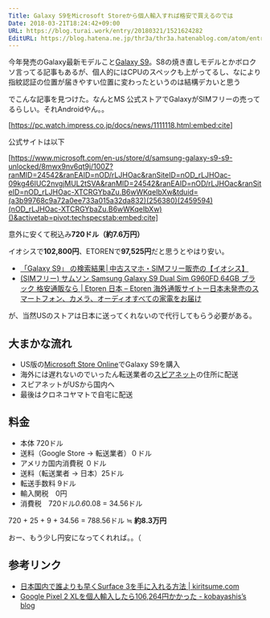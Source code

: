 ```yaml
---
Title: Galaxy S9をMicrosoft Storeから個人輸入すれば格安で買えるのでは
Date: 2018-03-21T18:24:42+09:00
URL: https://blog.turai.work/entry/20180321/1521624282
EditURL: https://blog.hatena.ne.jp/thr3a/thr3a.hatenablog.com/atom/entry/17391345971627938657
---
```


今年発売のGalaxy最新モデルこと[Galaxy S9](http://www.galaxymobile.jp/galaxy-s9/)。S8の焼き直しモデルとかボロクソ言ってる記事もあるが、個人的にはCPUのスペックも上がってるし、なにより指紋認証の位置が届きやすい位置に変わったというのは結構デカいと思う

でこんな記事を見つけた。なんとMS
公式ストアでGalaxyがSIMフリーの売ってるらしい。それAndroidやん。。

[https://pc.watch.impress.co.jp/docs/news/1111118.html:embed:cite]

公式サイトは以下

[https://www.microsoft.com/en-us/store/d/samsung-galaxy-s9-s9-unlocked/8mwx9nv6qt9j/100Z?ranMID=24542&ranEAID=nOD/rLJHOac&ranSiteID=nOD_rLJHOac-09kg46IUC2nvgjMUL2tSVA&ranMID=24542&ranEAID=nOD/rLJHOac&ranSiteID=nOD_rLJHOac-XTCRGYbaZu.B6wWKqeIbXw&tduid=(a3b99768c9a72a0ee733a015a32da832)(256380)(2459594)(nOD_rLJHOac-XTCRGYbaZu.B6wWKqeIbXw)()&activetab=pivot:techspecstab:embed:cite]

意外に安くて税込み**720ドル（約7.6万円）**

イオシスで**102,800円**、ETORENで**97,525円**だと思うとやはり安い。

- [「Galaxy S9」 の検索結果│中古スマホ・SIMフリー販売の【イオシス】](https://iosys.co.jp/items?q=Galaxy+S9&sort=l)
- [(SIMフリー) サムソン Samsung Galaxy S9 Dual Sim G960FD 64GB ブラック 格安通販なら | Etoren 日本 – Etoren 海外通販サイトー日本未発売のスマートフォン、カメラ、オーディオすべての家電をお届け](https://jp.etoren.com/collections/samsung-galaxy-s9-s9-plus/products/samsung-galaxy-s9-dual-sim-g960fd-64gb-black)

が、当然USのストアは日本に送ってくれないので代行してもらう必要がある。

## 大まかな流れ

- US版の[Microsoft Store Online](https://www.microsoft.com/en-us/store/b/home)でGalaxy S9を購入
- 海外には遅れないのでいったん転送業者の[スピアネット](https://www.spearnet-us.com/)の住所に配送
- スピアネットがUSから国内へ
- 最後はクロネコヤマトで自宅に配送

## 料金

- 本体 720ドル
- 送料（Google Store → 転送業者）０ドル
- アメリカ国内消費税 ０ドル
- 送料（転送業者 → 日本）25ドル
- 転送手数料 9ドル
- 輸入関税　0円
- 消費税　720ドル*0.6*0.08 = 34.56ドル

720 + 25 + 9 + 34.56 = 788.56ドル ≒ **約8.3万円**

おー、もう少し円安になってくれれば。。（

## 参考リンク

- [日本国内で誰よりも早くSurface 3を手に入れる方法 | kiritsume.com](https://kiritsume.com/how-to-buy-new-surface3-from-usa/)
- [Google Pixel 2 XLを個人輸入したら106,264円かかった - kobayashis’s blog](http://kobayashi-s.hatenablog.com/entry/2017/11/19/170609#f-26daf4ac)
